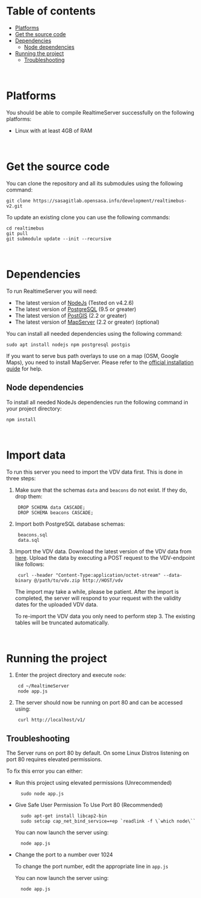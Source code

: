 # Table of contents

* [Platforms](#platforms)
* [Get the source code](#get-the-source-code)
* [Dependencies](#dependencies)
    * [Node dependencies](#node-dependencies)
* [Running the project](#running-the-project)
  * [Troubleshooting](#troubleshooting)

<br/>

# Platforms

You should be able to compile RealtimeServer successfully on the following
platforms:

* Linux with at least 4GB of RAM

<br/>

# Get the source code

You can clone the repository and all its submodules using the
following command:

    git clone https://sasagitlab.opensasa.info/development/realtimebus-v2.git

To update an existing clone you can use the following commands:

    cd realtimebus
    git pull
    git submodule update --init --recursive

<br/>

# Dependencies

To run RealtimeServer you will need:

* The latest version of [NodeJs](https://nodejs.org/en/) (Tested on v4.2.6)
* The latest version of [PostgreSQL](https://www.postgresql.org) (9.5 or greater)
* The latest version of [PostGIS](http://postgis.net) (2.2 or greater)
* The latest version of [MapServer](mapserver) (2.2 or greater) (optional)

You can install all needed dependencies using the following command:

    sudo apt install nodejs npm postgresql postgis
    
If you want to serve bus path overlays to use on a map (OSM, Google Maps), you need to install MapServer. 
Please refer to the [official installation guide](http://www.mapserver.org/installation/index.html) for help.
    

## Node dependencies

To install all needed NodeJs dependencies run the following command in your project directory:

    npm install

<br/>

# Import data

To run this server you need to import the VDV data first. This is done in three steps:

1. Make sure that the schemas `data` and `beacons` do not exist. If they do, drop them:

        DROP SCHEMA data CASCADE;
        DROP SCHEMA beacons CASCADE;
        
2. Import both PostgreSQL database schemas:

        beacons.sql
        data.sql
   
3. Import the VDV data. Download the latest version of the VDV data from [here](http://open.sasabz.it/files/vdv.zip).
Upload the data by executing a POST request to the VDV-endpoint like follows:

        curl --header "Content-Type:application/octet-stream" --data-binary @/path/to/vdv.zip http://HOST/vdv
        
    The import may take a while, please be patient. After the import is completed, the server will respond to 
    your request with the validity dates for the uploaded VDV data.
   
   
   To re-import the VDV data you only need to perform step 3. The existing tables will be truncated automatically. 
   
<br/>


# Running the project

1. Enter the project directory and execute `node`:

        cd ~/RealtimeServer
        node app.js
        
2. The server should now be running on port 80 and can be accessed using:
        
        curl http://localhost/v1/
        

## Troubleshooting

The Server runs on port 80 by default. On some Linux Distros listening on port 80 requires elevated permissions.

To fix this error you can either:

- Run this project using elevated permissions (Unrecommended)
    
        sudo node app.js
        
- Give Safe User Permission To Use Port 80 (Recommended)

        sudo apt-get install libcap2-bin
        sudo setcap cap_net_bind_service=+ep `readlink -f \`which node\``
      
    You can now launch the server using:
  
        node app.js
        
- Change the port to a number over 1024

    To change the port number, edit the appropriate line in `app.js`
      
    You can now launch the server using:
  
        node app.js
